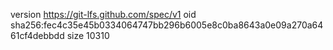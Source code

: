 version https://git-lfs.github.com/spec/v1
oid sha256:fec4c35e45b0334064747bb296b6005e8c0ba8643a0e09a270a6461cf4debbdd
size 10310
